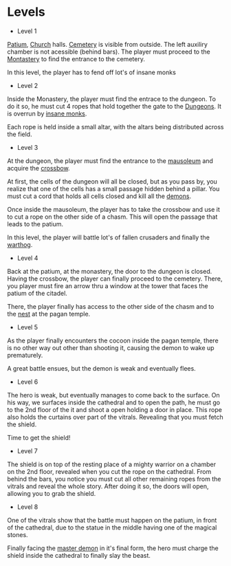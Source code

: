 Levels
======

- Level 1

[Patium](patium.md), [Church](church.md) halls.
[Cemetery](cemitery.md) is visible from outside. The left 
auxiliry chamber is not acessible (behind bars). The player
must proceed to the [Montastery](monastery.md) to find the
entrance to the cemetery.

In this level, the player has to fend off lot's of insane
monks

- Level 2

Inside the Monastery, the player must find the entrace to 
the dungeon. To do it so, he must cut 4 ropes that hold 
together the gate to the [Dungeons](prison.md). It is
overrun by [insane monks](monks.md).

Each rope is held inside a small altar, with the altars being
distributed across the field. 

- Level 3

At the dungeon, the player must find the entrance to the 
[mausoleum](mausoleum.md) and acquire the
[crossbow](crossbow.md).

At first, the cells of the dungeon will all be closed, but 
as you pass by, you realize that one of the cells has a small
passage hidden behind a pillar. You must cut a cord that 
holds all cells closed and kill all the [demons](demon.md).

Once inside the mausoleum, the player has to take the crossbow
and use it to cut a rope on the other side of a chasm. This
will open the passage that leads to the patium.

In this level, the player will battle lot's of fallen 
crusaders and finally the [warthog](warthog.md).

- Level 4

Back at the patium, at the monastery, the door to the 
dungeon is closed. Having the crossbow, the player can 
finally proceed to the cemetery. There, you player must fire
an arrow thru a window at the tower that faces the patium of
the citadel.

There, the player finally has access to the other side of 
the chasm and to the [nest](nest.md) at the pagan temple.

- Level 5

As the player finally encounters the cocoon inside the pagan 
temple, there is no other way out other than shooting it, 
causing the demon to wake up prematurely.

A great battle ensues, but the demon is weak and eventually
flees. 

- Level 6

The hero is weak, but eventually manages to come back
to the surface. On his way, we surfaces inside the cathedral
and to open the path, he must go to the 2nd floor of the it
and shoot a open holding a door in place. This rope also
holds the curtains over part of the vitrals. Revealing that
you must fetch the shield.

Time to get the shield!

- Level 7

The shield is on top of the resting place of a mighty 
warrior on a chamber on the 2nd floor, revealed when you cut
the rope on the cathedral. From behind the bars, you notice 
you must cut all other remaining ropes from the vitrals and 
reveal the whole story. After doing it so, the doors will 
open, allowing you to grab the shield.

- Level 8

One of the vitrals show that the battle must happen on the
patium, in front of the cathedral, due to the statue in the
middle having one of the magical stones.

Finally facing the [master demon](master-demon.md) in it's final form, the hero
must charge the shield inside the cathedral to finally slay
the beast.